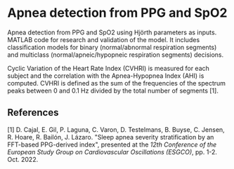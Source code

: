 # Apnea detection from PPG and SpO2

Apnea detection from PPG and SpO2 using Hjörth parameters as inputs. MATLAB code for research and validation of the model. It includes classification models for binary (normal/abnormal respiration segments) and multiclass (normal/apneic/hypopneic respiration segments) decisions.

Cyclic Variation of the Heart Rate Index (CVHRI) is measured for each subject and the correlation with the Apnea-Hypopnea Index (AHI) is computed. CVHRI is defined as the sum of the frequencies of the spectrum peaks between 0 and 0.1 Hz divided by the total number of segments [1].

## References
<a id="1">[1]</a> 
D. Cajal, E. Gil, P. Laguna, C. Varon, D. Testelmans, B. Buyse, C. Jensen, R. Hoare, R. Bailón, J. Lázaro. "Sleep apnea severity stratification by an FFT-based PPG-derived index", presented at the *12th Conference of the European Study Group on Cardiovascular Oscillations (ESGCO)*, pp. 1-2. Oct. 2022.
